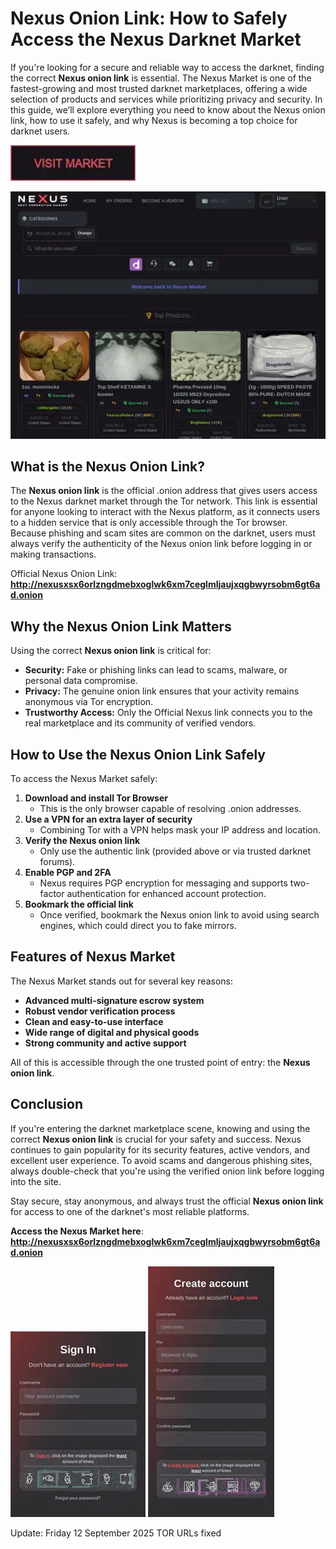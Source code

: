 # Nexus Onion Link: How to Safely Access the Nexus Darknet Market

If you're looking for a secure and reliable way to access the darknet, finding the correct **Nexus onion link** is essential. The Nexus Market is one of the fastest-growing and most trusted darknet marketplaces, offering a wide selection of products and services while prioritizing privacy and security. In this guide, we’ll explore everything you need to know about the Nexus onion link, how to use it safely, and why Nexus is becoming a top choice for darknet users.

[<img src="/custom/init.webp" width="200">](http://nexusxsx6orlzngdmebxoglwk6xm7ceglmljaujxqgbwyrsobm6gt6ad.onion)

<a href="http://nexusxsx6orlzngdmebxoglwk6xm7ceglmljaujxqgbwyrsobm6gt6ad.onion"><img src="/custom/record.webp" alt="image" style="max-width: 100%;"></a>


## What is the Nexus Onion Link?

The **Nexus onion link** is the official .onion address that gives users access to the Nexus darknet market through the Tor network. This link is essential for anyone looking to interact with the Nexus platform, as it connects users to a hidden service that is only accessible through the Tor browser. Because phishing and scam sites are common on the darknet, users must always verify the authenticity of the Nexus onion link before logging in or making transactions.

Official Nexus Onion Link: **http://nexusxsx6orlzngdmebxoglwk6xm7ceglmljaujxqgbwyrsobm6gt6ad.onion**

## Why the Nexus Onion Link Matters

Using the correct **Nexus onion link** is critical for:

- **Security:** Fake or phishing links can lead to scams, malware, or personal data compromise.
- **Privacy:** The genuine onion link ensures that your activity remains anonymous via Tor encryption.
- **Trustworthy Access:** Only the Official Nexus link connects you to the real marketplace and its community of verified vendors.

## How to Use the Nexus Onion Link Safely

To access the Nexus Market safely:

1. **Download and install Tor Browser**
   - This is the only browser capable of resolving .onion addresses.
2. **Use a VPN for an extra layer of security**
   - Combining Tor with a VPN helps mask your IP address and location.
3. **Verify the Nexus onion link**
   - Only use the authentic link (provided above or via trusted darknet forums).
4. **Enable PGP and 2FA**
   - Nexus requires PGP encryption for messaging and supports two-factor authentication for enhanced account protection.
5. **Bookmark the official link**
   - Once verified, bookmark the Nexus onion link to avoid using search engines, which could direct you to fake mirrors.

## Features of Nexus Market

The Nexus Market stands out for several key reasons:

- **Advanced multi-signature escrow system**
- **Robust vendor verification process**
- **Clean and easy-to-use interface**
- **Wide range of digital and physical goods**
- **Strong community and active support**

All of this is accessible through the one trusted point of entry: the **Nexus onion link**.

## Conclusion

If you're entering the darknet marketplace scene, knowing and using the correct **Nexus onion link** is crucial for your safety and success. Nexus continues to gain popularity for its security features, active vendors, and excellent user experience. To avoid scams and dangerous phishing sites, always double-check that you're using the verified onion link before logging into the site.

Stay secure, stay anonymous, and always trust the official **Nexus onion link** for access to one of the darknet's most reliable platforms.

**Access the Nexus Market here**: **http://nexusxsx6orlzngdmebxoglwk6xm7ceglmljaujxqgbwyrsobm6gt6ad.onion**

<a href="http://nexusxsx6orlzngdmebxoglwk6xm7ceglmljaujxqgbwyrsobm6gt6ad.onion"><img src="/custom/alpha.webp" style="max-width: 100%;"></a>
<a href="http://nexusxsx6orlzngdmebxoglwk6xm7ceglmljaujxqgbwyrsobm6gt6ad.onion"><img src="/custom/sheet.webp" style="max-width: 100%;"></a>









Update:  Friday 12 September 2025 TOR URLs fixed
